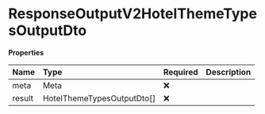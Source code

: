 # ResponseOutputV2HotelThemeTypesOutputDto

**Properties**

| Name   | Type                       | Required | Description |
| :----- | :------------------------- | :------- | :---------- |
| meta   | Meta                       | ❌       |             |
| result | HotelThemeTypesOutputDto[] | ❌       |             |
